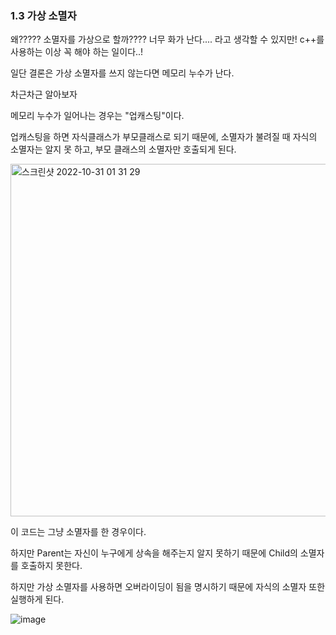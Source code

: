 ### 1.3 가상 소멸자


왜????? 
소멸자를 가상으로 할까????
너무 화가 난다....
라고 생각할 수 있지만! 
c++를 사용하는 이상 꼭 해야 하는 일이다..!

일단 결론은 가상 소멸자를 쓰지 않는다면 메모리 누수가 난다.

차근차근 알아보자

메모리 누수가 일어나는 경우는 "업캐스팅"이다.

업캐스팅을 하면 자식클래스가 부모클래스로 되기 때문에, 소멸자가 불려질 때 자식의 소멸자는 알지 못 하고, 부모 클래스의 소멸자만 호출되게 된다.



<img width="564" alt="스크린샷 2022-10-31 01 31 29" src="https://user-images.githubusercontent.com/81199906/198890064-e4d342a2-7176-43b8-b0f6-0246ead20662.png">

이 코드는 그냥 소멸자를 한 경우이다.

하지만 Parent는 자신이 누구에게 상속을 해주는지 알지 못하기 때문에 Child의 소멸자를 호출하지 못한다.


하지만 가상 소멸자를 사용하면 오버라이딩이 됨을 명시하기 때문에 자식의 소멸자 또한 실행하게 된다.

![image](https://user-images.githubusercontent.com/81199906/198890162-a42a661a-7cdf-4585-962f-ef13c12bbb83.png)
